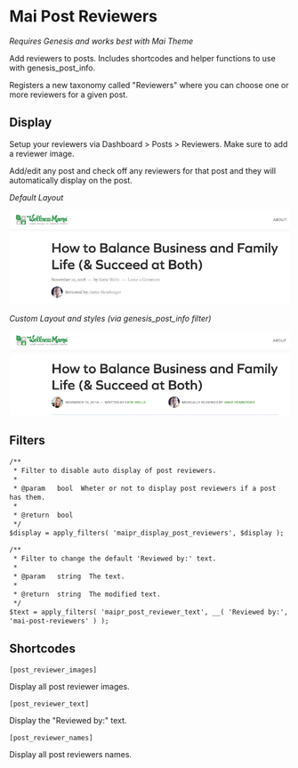 # Mai Post Reviewers

*Requires Genesis and works best with Mai Theme*

Add reviewers to posts. Includes shortcodes and helper functions to use with genesis_post_info.

Registers a new taxonomy called "Reviewers" where you can choose one or more reviewers for a given post.


## Display
Setup your reviewers via Dashboard > Posts > Reviewers. Make sure to add a reviewer image.

Add/edit any post and check off any reviewers for that post and they will automatically display on the post.

*Default Layout*

![alt text](/assets/images/default.png "Mai Post Reviewers default layout")

*Custom Layout and styles (via genesis_post_info filter)*

![alt text](/assets/images/custom.png "Mai Post Reviewers custom layout")

## Filters
```
/**
 * Filter to disable auto display of post reviewers.
 *
 * @param   bool  Wheter or not to display post reviewers if a post has them.
 *
 * @return  bool
 */
$display = apply_filters( 'maipr_display_post_reviewers', $display );
```
```
/**
 * Filter to change the default 'Reviewed by:' text.
 *
 * @param   string  The text.
 *
 * @return  string  The modified text.
 */
$text = apply_filters( 'maipr_post_reviewer_text', __( 'Reviewed by:', 'mai-post-reviewers' ) );
```

## Shortcodes
```
[post_reviewer_images]
```
Display all post reviewer images.

```
[post_reviewer_text]
```
Display the "Reviewed by:" text.

```
[post_reviewer_names]
```
Display all post reviewers names.
